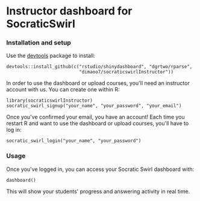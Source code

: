 Instructor dashboard for SocraticSwirl
======================================

### Installation and setup

Use the [devtools](https://github.com/hadley/devtools) package to install:

    devtools::install_github(c("rstudio/shinydashboard", "dgrtwo/rparse",
                               "dimaoo7/socraticswirlInstructor"))

In order to use the dashboard or upload courses, you'll need an instructor
account with us. You can create one within R:

    library(socraticswirlInstructor)
    socratic_swirl_signup("your_name", "your_password", "your_email")

Once you've confirmed your email, you have an account! Each time you restart R
and want to use the dashboard or upload courses, you'll have to log in:

    socratic_swirl_login("your_name", "your_password")

### Usage

Once you've logged in, you can access your Socratic Swirl dashboard with:

    dashboard()

This will show your students' progress and answering activity in real time. 
